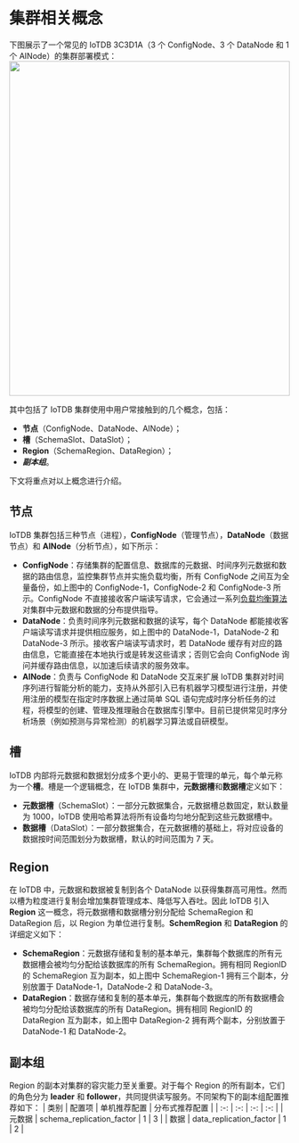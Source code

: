 <!--

    Licensed to the Apache Software Foundation (ASF) under one
    or more contributor license agreements.  See the NOTICE file
    distributed with this work for additional information
    regarding copyright ownership.  The ASF licenses this file
    to you under the Apache License, Version 2.0 (the
    "License"); you may not use this file except in compliance
    with the License.  You may obtain a copy of the License at
    
        http://www.apache.org/licenses/LICENSE-2.0
    
    Unless required by applicable law or agreed to in writing,
    software distributed under the License is distributed on an
    "AS IS" BASIS, WITHOUT WARRANTIES OR CONDITIONS OF ANY
    KIND, either express or implied.  See the License for the
    specific language governing permissions and limitations
    under the License.

-->

# 集群相关概念
下图展示了一个常见的 IoTDB 3C3D1A（3 个 ConfigNode、3 个 DataNode 和 1 个 AINode）的集群部署模式：
<img style="width:100%; max-width:800px; max-height:600px; margin-left:auto; margin-right:auto; display:block;" src="https://alioss.timecho.com/docs/img/Common-Concepts_01.png">

其中包括了 IoTDB 集群使用中用户常接触到的几个概念，包括：
- **节点**（ConfigNode、DataNode、AINode）；
- **槽**（SchemaSlot、DataSlot）；
- **Region**（SchemaRegion、DataRegion）；
- ***副本组***。

下文将重点对以上概念进行介绍。

## 节点
IoTDB 集群包括三种节点（进程），**ConfigNode**（管理节点），**DataNode**（数据节点）和 **AINode**（分析节点），如下所示：
- **ConfigNode**：存储集群的配置信息、数据库的元数据、时间序列元数据和数据的路由信息，监控集群节点并实施负载均衡，所有 ConfigNode 之间互为全量备份，如上图中的 ConfigNode-1，ConfigNode-2 和 ConfigNode-3 所示。ConfigNode 不直接接收客户端读写请求，它会通过一系列[负载均衡算法](../Technical-Insider/Cluster-data-partitioning.md)对集群中元数据和数据的分布提供指导。
- **DataNode**：负责时间序列元数据和数据的读写，每个 DataNode 都能接收客户端读写请求并提供相应服务，如上图中的 DataNode-1，DataNode-2 和 DataNode-3 所示。接收客户端读写请求时，若 DataNode 缓存有对应的路由信息，它能直接在本地执行或是转发这些请求；否则它会向 ConfigNode 询问并缓存路由信息，以加速后续请求的服务效率。
- **AINode**：负责与 ConfigNode 和 DataNode 交互来扩展 IoTDB 集群对时间序列进行智能分析的能力，支持从外部引入已有机器学习模型进行注册，并使用注册的模型在指定时序数据上通过简单 SQL 语句完成时序分析任务的过程，将模型的创建、管理及推理融合在数据库引擎中。目前已提供常见时序分析场景（例如预测与异常检测）的机器学习算法或自研模型。

## 槽
IoTDB 内部将元数据和数据划分成多个更小的、更易于管理的单元，每个单元称为一个**槽**。槽是一个逻辑概念，在 IoTDB 集群中，**元数据槽**和**数据槽**定义如下：
- **元数据槽**（SchemaSlot）：一部分元数据集合，元数据槽总数固定，默认数量为 1000，IoTDB 使用哈希算法将所有设备均匀地分配到这些元数据槽中。
- **数据槽**（DataSlot）：一部分数据集合，在元数据槽的基础上，将对应设备的数据按时间范围划分为数据槽，默认的时间范围为 7 天。

## Region
在 IoTDB 中，元数据和数据被复制到各个 DataNode 以获得集群高可用性。然而以槽为粒度进行复制会增加集群管理成本、降低写入吞吐。因此 IoTDB 引入 **Region** 这一概念，将元数据槽和数据槽分别分配给 SchemaRegion 和 DataRegion 后，以 Region 为单位进行复制。**SchemRegion** 和 **DataRegion** 的详细定义如下：
- **SchemaRegion**：元数据存储和复制的基本单元，集群每个数据库的所有元数据槽会被均匀分配给该数据库的所有 SchemaRegion。拥有相同 RegionID 的 SchemaRegion 互为副本，如上图中 SchemaRegion-1 拥有三个副本，分别放置于 DataNode-1，DataNode-2 和 DataNode-3。
- **DataRegion**：数据存储和复制的基本单元，集群每个数据库的所有数据槽会被均匀分配给该数据库的所有 DataRegion。拥有相同 RegionID 的 DataRegion 互为副本，如上图中 DataRegion-2 拥有两个副本，分别放置于 DataNode-1 和 DataNode-2。

## 副本组
Region 的副本对集群的容灾能力至关重要。对于每个 Region 的所有副本，它们的角色分为 **leader** 和 **follower**，共同提供读写服务。不同架构下的副本组配置推荐如下：
| 类别 | 配置项 | 单机推荐配置 | 分布式推荐配置 |
| :-: | :-: | :-: | :-: |
| 元数据 | schema_replication_factor | 1 | 3 |
| 数据 | data_replication_factor | 1 | 2 |